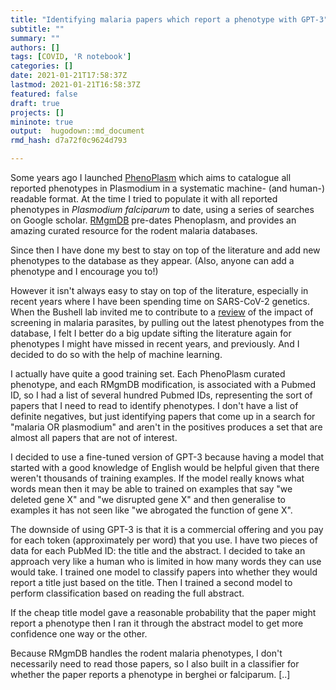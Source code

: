 ```yaml
---
title: "Identifying malaria papers which report a phenotype with GPT-3"
subtitle: ""
summary: ""
authors: []
tags: [COVID, 'R notebook']
categories: []
date: 2021-01-21T17:58:37Z
lastmod: 2021-01-21T16:58:37Z
featured: false
draft: true
projects: []
mininote: true
output:  hugodown::md_document  
rmd_hash: d7a72f0c9624d793

---
```


Some years ago I launched [PhenoPlasm](http://phenoplasm.org) which aims to catalogue all reported phenotypes in Plasmodium in a systematic machine- (and human-) readable format. At the time I tried to populate it with all reported phenotypes in *Plasmodium falciparum* to date, using a series of searches on Google scholar. [RMgmDB](https://www.pberghei.eu/) pre-dates Phenoplasm, and provides an amazing curated resource for the rodent malaria databases.

Since then I have done my best to stay on top of the literature and add new phenotypes to the database as they appear. (Also, anyone can add a phenotype and I encourage you to!)

However it isn't always easy to stay on top of the literature, especially in recent years where I have been spending time on SARS-CoV-2 genetics. When the Bushell lab invited me to contribute to a [review](https://portlandpress.com/biochemsoctrans/article/doi/10.1042/BST20210281/231360/CRISPR-Cas9-and-genetic-screens-in-malaria) of the impact of screening in malaria parasites, by pulling out the latest phenotypes from the database, I felt I better do a big update sifting the literature again for phenotypes I might have missed in recent years, and previously. And I decided to do so with the help of machine learning.

I actually have quite a good training set. Each PhenoPlasm curated phenotype, and each RMgmDB modification, is associated with a Pubmed ID, so I had a list of several hundred Pubmed IDs, representing the sort of papers that I need to read to identify phenotypes. I don't have a list of definite negatives, but just identifying papers that come up in a search for "malaria OR plasmodium" and aren't in the positives produces a set that are almost all papers that are not of interest.

I decided to use a fine-tuned version of GPT-3 because having a model that started with a good knowledge of English would be helpful given that there weren't thousands of training examples. If the model really knows what words mean then it may be able to trained on examples that say "we deleted gene X" and "we disrupted gene X" and then generalise to examples it has not seen like "we abrogated the function of gene X".

The downside of using GPT-3 is that it is a commercial offering and you pay for each token (approximately per word) that you use. I have two pieces of data for each PubMed ID: the title and the abstract. I decided to take an approach very like a human who is limited in how many words they can use would take. I trained one model to classify papers into whether they would report a title just based on the title. Then I trained a second model to perform classification based on reading the full abstract.

If the cheap title model gave a reasonable probability that the paper might report a phenotype then I ran it through the abstract model to get more confidence one way or the other.

Because RMgmDB handles the rodent malaria phenotypes, I don't necessarily need to read those papers, so I also built in a classifier for whether the paper reports a phenotype in berghei or falciparum.
[..]